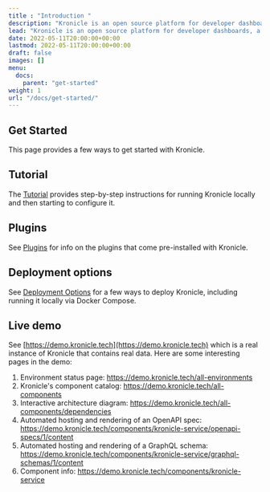 ```yaml
---
title : "Introduction "
description: "Kronicle is an open source platform for developer dashboards, a component catalog and interactive architecture diagrams."
lead: "Kronicle is an open source platform for developer dashboards, a component catalog and interactive architecture diagrams."
date: 2022-05-11T20:00:00+00:00
lastmod: 2022-05-11T20:00:00+00:00
draft: false
images: []
menu:
  docs:
    parent: "get-started"
weight: 1
url: "/docs/get-started/"
---
```


## Get Started

This page provides a few ways to get started with Kronicle.


## Tutorial

The [Tutorial](/docs/tutorial/) provides step-by-step instructions for running Kronicle locally and then starting to
configure it.


## Plugins

See [Plugins](/docs/plugins/) for info on the plugins that come pre-installed with Kronicle.


## Deployment options

See [Deployment Options](/docs/deployment/) for a few ways to deploy Kronicle, including running it locally via Docker Compose.


## Live demo

See [https://demo.kronicle.tech](https://demo.kronicle.tech) which is a real instance of Kronicle that contains real
data.  Here are some interesting pages in the demo:

1. Environment status page: https://demo.kronicle.tech/all-environments
2. Kronicle's component catalog: https://demo.kronicle.tech/all-components
3. Interactive architecture diagram: https://demo.kronicle.tech/all-components/dependencies
4. Automated hosting and rendering of an OpenAPI spec: https://demo.kronicle.tech/components/kronicle-service/openapi-specs/1/content
5. Automated hosting and rendering of a GraphQL schema: https://demo.kronicle.tech/components/kronicle-service/graphql-schemas/1/content
6. Component info: https://demo.kronicle.tech/components/kronicle-service
